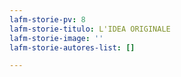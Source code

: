 ```yaml
---
lafm-storie-pv: 8
lafm-storie-titulo: L'IDEA ORIGINALE
lafm-storie-image: ''
lafm-storie-autores-list: []

---
```

